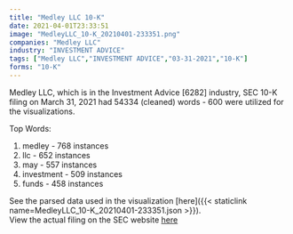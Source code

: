 ```yaml
---
title: "Medley LLC 10-K"
date: 2021-04-01T23:33:51
image: "MedleyLLC_10-K_20210401-233351.png"
companies: "Medley LLC"
industry: "INVESTMENT ADVICE"
tags: ["Medley LLC","INVESTMENT ADVICE","03-31-2021","10-K"]
forms: "10-K"
---
```

Medley LLC, which is in the Investment Advice [6282] industry, SEC 10-K filing on March 31, 2021 had 54334 (cleaned) words - 600 were utilized for the visualizations.

Top Words:
1. medley - 768 instances
2. llc - 652 instances
3. may - 557 instances
4. investment - 509 instances
5. funds - 458 instances


See the parsed data used in the visualization [here]({{< staticlink name=MedleyLLC_10-K_20210401-233351.json >}}).  
View the actual filing on the SEC website [here](https://www.sec.gov/Archives/edgar/data/1536577/0001437749-21-007882.txt)